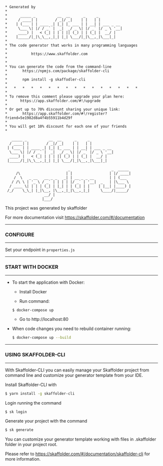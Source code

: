 ``` 
* Generated by
* 
*      _____ _          __  __      _     _
*     / ____| |        / _|/ _|    | |   | |
*    | (___ | | ____ _| |_| |_ ___ | | __| | ___ _ __
*     \___ \| |/ / _` |  _|  _/ _ \| |/ _` |/ _ \ '__|
*     ____) |   < (_| | | | || (_) | | (_| |  __/ |
*    |_____/|_|\_\__,_|_| |_| \___/|_|\__,_|\___|_|
*
* The code generator that works in many programming languages
*
*			https://www.skaffolder.com
*
*
* You can generate the code from the command-line
*       https://npmjs.com/package/skaffolder-cli
*
*       npm install -g skaffodler-cli
*
*   *   *   *   *   *   *   *   *   *   *   *   *   *   *   *
*
* To remove this comment please upgrade your plan here: 
*      https://app.skaffolder.com/#!/upgrade
*
* Or get up to 70% discount sharing your unique link:
*       https://app.skaffolder.com/#!/register?friend=5e1982d8a4f4b55911b4d29f
*
* You will get 10% discount for each one of your friends
* 
```


```
   _____ _          __  __      _     _           
  / ____| |        / _|/ _|    | |   | |          
 | (___ | | ____ _| |_| |_ ___ | | __| | ___ _ __ 
  \___ \| |/ / _` |  _|  _/ _ \| |/ _` |/ _ \ '__|
  ____) |   < (_| | | | || (_) | | (_| |  __/ |   
 |_____/|_|\_\__,_|_| |_| \___/|_|\__,_|\___|_|   

                             _                   _  _____ 
     /\                     | |                 | |/ ____|
    /  \   _ __   __ _ _   _| | __ _ _ __       | | (___  
   / /\ \ | '_ \ / _` | | | | |/ _` | '__|  _   | |\___ \ 
  / ____ \| | | | (_| | |_| | | (_| | |    | |__| |____) |
 /_/    \_\_| |_|\__, |\__,_|_|\__,_|_|     \____/|_____/ 
                  __/ |                                   
                 |___/                                    
```

This project was generated by skaffolder

For more documentation visit https://skaffolder.com/#/documentation


--------------
### CONFIGURE
--------------

Set your endpoint in `properties.js`

--------------
### START WITH DOCKER
--------------

* To start the application with Docker:

    * Install Docker

    * Run command:
    ``` bash
    $ docker-compose up
    ```
    * Go to http://localhost:80

 * When code changes you need to rebuild container running:
    ``` bash
    $ docker-compose up --build
    ```

--------------
### USING SKAFFOLDER-CLI
--------------

With Skaffolder-CLI you can easily manage your Skaffolder project from command line and customize your generator template from your IDE.

Install Skaffolder-CLI with
``` bash
$ yarn install -g skaffolder-cli
```

Login running the command
``` bash
$ sk login
```

Generate your project with the command
``` bash
$ sk generate
```

You can customize your generator template working with files in .skaffolder folder in your project root.

Please refer to https://skaffolder.com/#/documentation/skaffolder-cli for more information.

